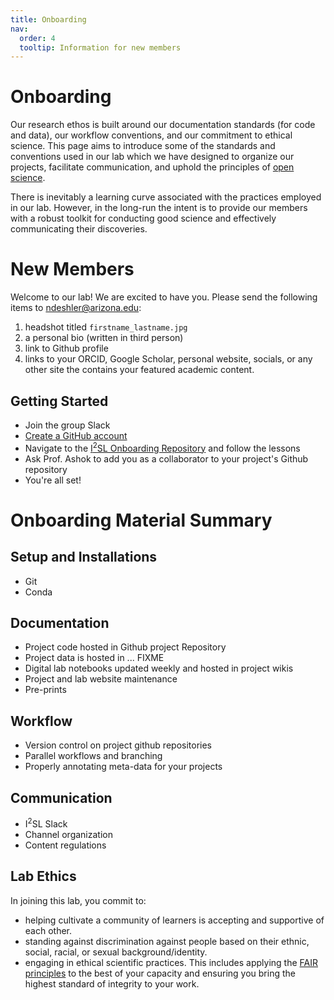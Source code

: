 ```yaml
---
title: Onboarding
nav:
  order: 4
  tooltip: Information for new members
---
```


# <i class="fas fa-stairs"></i>Onboarding

Our research ethos is built around our documentation standards (for code and data), our workflow conventions, and our commitment to ethical science. This page aims to introduce some of the standards and conventions used in our lab which we have designed to organize our projects, facilitate communication, and uphold the principles of [open science](https://en.wikipedia.org/wiki/Open_science).  

There is inevitably a learning curve associated with the practices employed in our lab. However, in the long-run the intent is to provide our members with a robust toolkit for conducting good science and effectively communicating their discoveries.

# New Members
Welcome to our lab! We are excited to have you. Please send the following items to ndeshler@arizona.edu:
  1. headshot titled `firstname_lastname.jpg`
  2. a personal bio (written in third person)
  3. link to Github profile
  4. links to your ORCID, Google Scholar, personal website, socials, or any other site the contains your featured academic content.

## Getting Started
- Join the group Slack
- [Create a GitHub account](https://github.com)
- Navigate to the [I<sup>2</sup>SL Onboarding Repository](https://github.com/ashokamit/Onboarding) and follow the lessons
- Ask Prof. Ashok to add you as a collaborator to your project's Github repository
- You're all set!

# Onboarding Material Summary

## Setup and Installations
- Git
- Conda

## Documentation
- Project code hosted in Github project Repository
- Project data is hosted in ... FIXME
- Digital lab notebooks updated weekly and hosted in project wikis
- Project and lab website maintenance
- Pre-prints

## Workflow
- Version control on project github repositories
- Parallel workflows and branching
- Properly annotating meta-data for your projects

## Communication
- I<sup>2</sup>SL Slack
- Channel organization
- Content regulations

## Lab Ethics
In joining this lab, you commit to:
- helping cultivate a community of learners is accepting and supportive of each other.
- standing against discrimination against people based on their ethnic, social, racial, or sexual background/identity.
- engaging in ethical scientific practices. This includes applying the [FAIR principles](https://www.go-fair.org/fair-principles/) to the best of your capacity and ensuring you bring the highest standard of integrity to your work.
